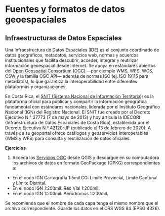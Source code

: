 # Fuentes y formatos de datos geoespaciales

## Infraestructuras de Datos Espaciales

Una Infraestructura de Datos Espaciales (IDE) es el conjunto coordinado de datos geográficos, metadatos, servicios web, normas y acuerdos institucionales que facilita descubrir, acceder, integrar y reutilizar información geoespacial desde Internet. Se apoya en estándares abiertos del [Open Geospatial Consortium (OGC)](https://www.ogc.org/) —por ejemplo WMS, WFS, WCS, CSW y la familia OGC API— además de normas ISO (ej. ISO 19115 para metadatos), lo que garantiza la interoperabilidad entre diferentes plataformas y organizaciones.

En Costa Rica, el [SNIT (Sistema Nacional de Información Territorial)](https://www.snitcr.go.cr/) es la plataforma oficial para publicar y compartir la información geográfica fundamental con estándares nacionales, liderada por el Instituto Geográfico Nacional (IGN) del Registro Nacional. El SNIT fue creado por el Decreto Ejecutivo N.° 37773 (7 de mayo de 2013) y hoy articula la IDECORI (Infraestructura de Datos Espaciales de Costa Rica), establecida por el Decreto Ejecutivo N.° 42120-JP (publicado el 13 de febrero de 2020). A través de su geoportal ofrece catálogos y geoservicios interoperables (WMS y WFS) para consulta y reutilización de datos oficiales.

**Ejercicios**  

1. Acceda los [Servicios OGC](https://www.snitcr.go.cr/ico_servicios_ogc) desde QGIS y descargue en su computadora los archivos de datos en formato GeoPackage (GPKG) correspondientes a:

- En el nodo IGN Cartografía 1:5mil CO: Límite Provincial, Límite Cantonal y Límite Distrital.
- En el nodo IGN 1:200mil: Red Vial 1:200mil.
- En el nodo IGN 1:200mil: Aeródromos 1:200mil.

Se recomienda que el nombre de cada capa tenga el mismo nombre que el archivo correspondiente. Guarde los datos en el CRS WGS 84 (EPSG:4326).
